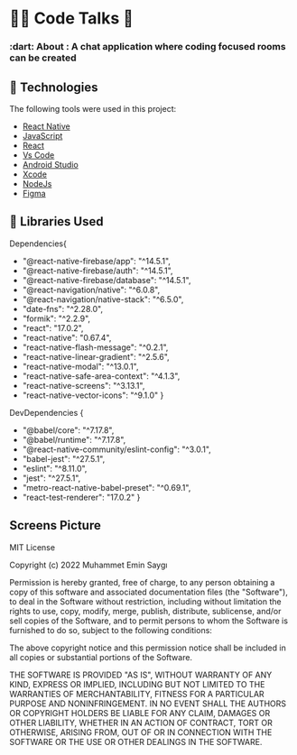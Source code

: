 <h1 align="left">👨‍💻 Code Talks 📙  </h1>

<h3 align="left">
   :dart: About : 
  A chat application where coding focused rooms can be created
</h3>


## :rocket: Technologies

The following tools were used in this project:

- [React Native](https://reactnative.dev)
- [JavaScript](https://www.javascript.com)
- [React](https://reactjs.org)
- [Vs Code](https://code.visualstudio.com/)
- [Android Studio](https://developer.android.com/studio?gclid=Cj0KCQiAyJOBBhDCARIsAJG2h5eL8TqlTcYWCGcBIPw1fvDCI8-HFaYlvzdfH8GUd_-j9kX9SbFTTJkaAo3MEALw_wcB&gclsrc=aw.ds)
- [Xcode](https://developer.apple.com/xcode/)
- [NodeJs](https://nodejs.org/en/)
- [Figma](https://www.figma.com)

## :rocket: Libraries Used

Dependencies{

-   "@react-native-firebase/app": "^14.5.1",
-   "@react-native-firebase/auth": "^14.5.1",
-   "@react-native-firebase/database": "^14.5.1",
-   "@react-navigation/native": "^6.0.8",
-   "@react-navigation/native-stack": "^6.5.0",
-   "date-fns": "^2.28.0",
-   "formik": "^2.2.9",
-   "react": "17.0.2",
-   "react-native": "0.67.4",
-   "react-native-flash-message": "^0.2.1",
-   "react-native-linear-gradient": "^2.5.6",
-   "react-native-modal": "^13.0.1",
-   "react-native-safe-area-context": "^4.1.3",
-   "react-native-screens": "^3.13.1",
-   "react-native-vector-icons": "^9.1.0"
    }

DevDependencies {

-   "@babel/core": "^7.17.8",
-   "@babel/runtime": "^7.17.8",
-   "@react-native-community/eslint-config": "^3.0.1",
-   "babel-jest": "^27.5.1",
-   "eslint": "^8.11.0",
-   "jest": "^27.5.1",
-   "metro-react-native-babel-preset": "^0.69.1",
-   "react-test-renderer": "17.0.2"
    }



##  Screens Picture






MIT License

Copyright (c) 2022 Muhammet Emin Saygı

Permission is hereby granted, free of charge, to any person obtaining a copy
of this software and associated documentation files (the "Software"), to deal
in the Software without restriction, including without limitation the rights
to use, copy, modify, merge, publish, distribute, sublicense, and/or sell
copies of the Software, and to permit persons to whom the Software is
furnished to do so, subject to the following conditions:

The above copyright notice and this permission notice shall be included in all
copies or substantial portions of the Software.

THE SOFTWARE IS PROVIDED "AS IS", WITHOUT WARRANTY OF ANY KIND, EXPRESS OR
IMPLIED, INCLUDING BUT NOT LIMITED TO THE WARRANTIES OF MERCHANTABILITY,
FITNESS FOR A PARTICULAR PURPOSE AND NONINFRINGEMENT. IN NO EVENT SHALL THE
AUTHORS OR COPYRIGHT HOLDERS BE LIABLE FOR ANY CLAIM, DAMAGES OR OTHER
LIABILITY, WHETHER IN AN ACTION OF CONTRACT, TORT OR OTHERWISE, ARISING FROM,
OUT OF OR IN CONNECTION WITH THE SOFTWARE OR THE USE OR OTHER DEALINGS IN THE
SOFTWARE.
